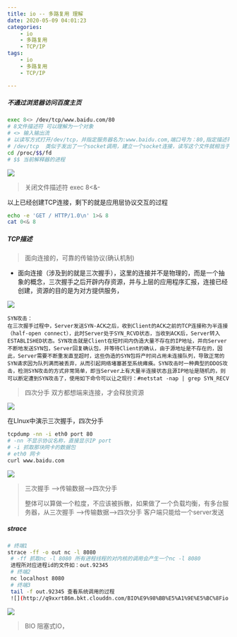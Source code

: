 ```yaml
---
title: io -- 多路复用 理解
date: 2020-05-09 04:01:23
categories:
    - io
    - 多路复用
    - TCP/IP
tags:
    - io
    - 多路复用
    - TCP/IP

---
```


##### 不通过浏览器访问百度主页

```bash
exec 8<> /dev/tcp/www.baidu.com/80
# 8文件描述符 可以理解为一个对象
# <> 输入输出流
# 以读写方式打开/dev/tcp，并指定服务器名为:www.baidu.com,端口号为：80,指定描述符为8 要注意的是 /dev/tcp本身是不存在的
# /dev/tcp  类似于发出了一个socket调用，建立一个socket连接，读写这个文件就相当于在这个socket连接中传输数据
cd /proc/$$/fd
# $$ 当前解释器的进程
```

<!-- more -->

![](http://q9xxrt86m.bkt.clouddn.com/socket.jpg)







> 关闭文件描述符  exec 8<&-

以上已经创建TCP连接，剩下的就是应用层协议交互的过程

```bash
echo -e 'GET / HTTP/1.0\n' 1>& 8
cat 0<& 8
```

##### TCP描述

> 面向连接的，可靠的传输协议(确认机制)

* 面向连接（涉及到的就是三次握手），这里的连接并不是物理的，而是一个抽象的概念，三次握手之后开辟内存资源，并与上层的应用程序汇报，连接已经创建，资源的目的是为对方提供服务，

![](http://q9xxrt86m.bkt.clouddn.com/%E4%B8%89%E6%AC%A1%E6%8F%A1%E6%89%8B.png)

```
SYN攻击：
在三次握手过程中，Server发送SYN-ACK之后，收到Client的ACK之前的TCP连接称为半连接（half-open connect），此时Server处于SYN_RCVD状态，当收到ACK后，Server转入ESTABLISHED状态。SYN攻击就是Client在短时间内伪造大量不存在的IP地址，并向Server不断地发送SYN包，Server回复确认包，并等待Client的确认，由于源地址是不存在的，因此，Server需要不断重发直至超时，这些伪造的SYN包将产时间占用未连接队列，导致正常的SYN请求因为队列满而被丢弃，从而引起网络堵塞甚至系统瘫痪。SYN攻击时一种典型的DDOS攻击，检测SYN攻击的方式非常简单，即当Server上有大量半连接状态且源IP地址是随机的，则可以断定遭到SYN攻击了，使用如下命令可以让之现行：#netstat -nap | grep SYN_RECV
```

> 四次分手 双方都想端来连接，才会释放资源

![](http://q9xxrt86m.bkt.clouddn.com/%E5%9B%9B%E6%AC%A1%E5%88%86%E6%89%8B.png)

在LInux中演示三次握手，四次分手

```bash
tcpdump -nn -i eth0 port 80
# -nn 不显示协议名称，直接显示IP port
# -i 抓取那块网卡的数据包
# eth0 网卡
curl www.baidu.com
```

![](http://q9xxrt86m.bkt.clouddn.com/%E4%B8%89%E6%AC%A1%E6%8F%A1%E6%89%8B%E5%9B%9B%E6%AC%A1%E5%88%86%E6%89%8B%E8%BF%87%E7%A8%8B.png)

> 三次握手 ——>传输数据-->四次分手
>
> 整体可以算做一个粒度，不应该被拆散，如果做了一个负载均衡，有多台服务器，从三次握手 ——>传输数据-->四次分手 客户端只能给一个server发送

##### strace

```bash
# 终端1
strace -ff -o out nc -l 8080
 # -ff 抓取nc -l 8080 所有进程线程的对内核的调用会产生一个nc -l 8080 
 进程所对应进程id的文件如：out.92345
 # 终端2
 nc localhost 8080
 # 终端3
 tail -f out.92345 查看系统调用的过程
 ![](http://q9xxrt86m.bkt.clouddn.com/BIO%E9%98%BB%E5%A1%9E%E5%BC%8Fio.png)
```

 ![](http://q9xxrt86m.bkt.clouddn.com/strace%E7%9B%91%E6%B5%8B%E7%B3%BB%E7%BB%9F%E8%B0%83%E7%94%A8%E8%BF%87%E7%A8%8B.png)



> BIO 阻塞式IO，

